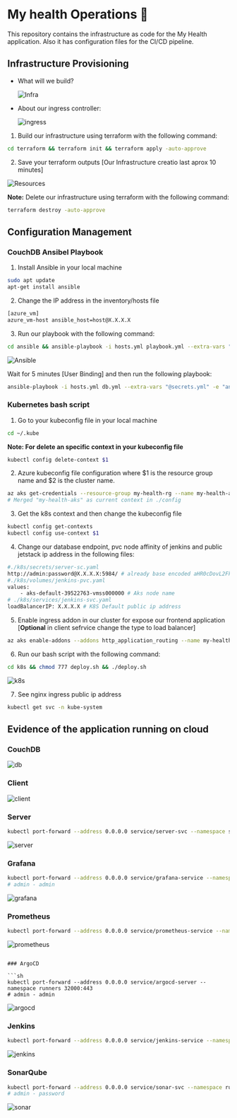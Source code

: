 # My health Operations 🚀
This repository contains the infrastructure as code for the My Health application. Also it has configuration files for the CI/CD pipeline.
## Infrastructure Provisioning

- What will we build?

    ![Infra](./assets/infra.png)

- About our ingress controller:

    ![ingress](./assets/ingress-diagram.png)

1. Build our infrastructure using terraform with the following command:

```sh
cd terraform && terraform init && terraform apply -auto-approve
```

2. Save your terraform outputs [Our Infrastructure creatio last aprox 10 minutes]

![Resources](./assets/az-resources.png)

**Note:** Delete our infrastructure using terraform with the following command:

```sh
terraform destroy -auto-approve
```

## Configuration Management

### CouchDB Ansibel Playbook

1. Install Ansible in your local machine

```sh
sudo apt update
apt-get install ansible
```

2. Change the IP address in the inventory/hosts file

```sh
[azure_vm]
azure_vm-host ansible_host=host@X.X.X.X
```

3. Run our playbook with the following command:

```sh
cd ansible && ansible-playbook -i hosts.yml playbook.yml --extra-vars "@secrets.yml" -e "ansible_ssh_pass={{ansible_password}}" --ssh-extra-args='-o StrictHostKeyChecking=no'
```
![Ansible](./assets/ansible.png)

Wait for 5 minutes [User Binding] and then run the following playbook:

```sh
ansible-playbook -i hosts.yml db.yml --extra-vars "@secrets.yml" -e "ansible_ssh_pass={{ansible_password}}" --ssh-extra-args='-o StrictHostKeyChecking=no'
```

### Kubernetes bash script

1. Go to your kubeconfig file in your local machine

```sh
cd ~/.kube
```

**Note: For delete an specific context in your kubeconfig file**

```sh
kubectl config delete-context $1
```

2. Azure kubeconfig file configuration where $1 is the resource group name and $2 is the cluster name.

```sh
az aks get-credentials --resource-group my-health-rg --name my-health-aks --file ./config
# Merged "my-health-aks" as current context in ./config
```

3. Get the k8s context and then change the kubeconfig file

```sh
kubectl config get-contexts
kubectl config use-context $1
```
4. Change our database endpoint, pvc node affinity of jenkins and public jetstack ip address in the following files:

```sh
#./k8s/secrets/server-sc.yaml
http://admin:password@X.X.X.X:5984/ # already base encoded aHR0cDovL2FkbWluOnBhc3N3b3JkQDIwLjEyNy41Mi4xMjg6NTk4NC8=
#./k8s/volumes/jenkins-pvc.yaml
values:
    - aks-default-39522763-vmss000000 # Aks node name
# ./k8s/services/jenkins-svc.yaml
loadBalancerIP: X.X.X.X # K8S Default public ip address
```

5. Enable ingress addon in our cluster for expose our frontend application [**Optional** in client sefrvice change the type to load balancer]

```sh
az aks enable-addons --addons http_application_routing --name my-health-aks --resource-group my-health-rg
``` 

6. Run our bash script with the following command:

```sh
cd k8s && chmod 777 deploy.sh && ./deploy.sh
```
![k8s](./assets/k8s.png)

7. See nginx ingress public ip address

```sh
kubectl get svc -n kube-system
```


## Evidence of the application running on cloud

### CouchDB

![db](./assets/db.png)

### Client

![client](./assets/client.png)

### Server

```sh
kubectl port-forward --address 0.0.0.0 service/server-svc --namespace server 20000:80
```
![server](./assets/server.png)

### Grafana

```sh
kubectl port-forward --address 0.0.0.0 service/grafana-service --namespace metrics 30000:80
# admin - admin
```
![grafana](./assets/grafana.png)

### Prometheus

```sh
kubectl port-forward --address 0.0.0.0 service/prometheus-service --namespace metrics 31000:8080
````
![prometheus](./assets/prometheus.png)
```

### ArgoCD

```sh
kubectl port-forward --address 0.0.0.0 service/argocd-server --namespace runners 32000:443
# admin - admin
``` 
![argocd](./assets/argocd.png)

### Jenkins

```sh
kubectl port-forward --address 0.0.0.0 service/jenkins-service --namespace runners 33000:8080
```
![jenkins](./assets/jenkins.png)

### SonarQube

```sh
kubectl port-forward --address 0.0.0.0 service/sonar-svc --namespace runners 34000:9000
# admin - password
```
![sonar](./assets/sonarqube.png)